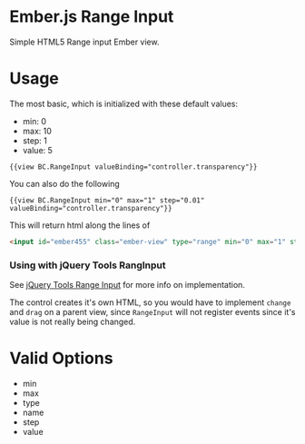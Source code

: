 Ember.js Range Input
====================

Simple HTML5 Range input Ember view.

Usage
=====

The most basic, which is initialized with these default values:
* min: 0
* max: 10
* step: 1
* value: 5

```
{{view BC.RangeInput valueBinding="controller.transparency"}}
```

You can also do the following
```
{{view BC.RangeInput min="0" max="1" step="0.01" valueBinding="controller.transparency"}}
```

This will return html along the lines of

```html
<input id="ember455" class="ember-view" type="range" min="0" max="1" step="0.01" value="1">
```

### Using with jQuery Tools RangInput
See [jQuery Tools Range Input](http://jquerytools.org/documentation/rangeinput/) for more info on implementation.

The control creates it's own HTML, so you would have to implement `change` and `drag` on a parent view, 
since `RangeInput` will not register events since it's value is not really being changed.

Valid Options
=============
* min
* max
* type
* name
* step
* value
